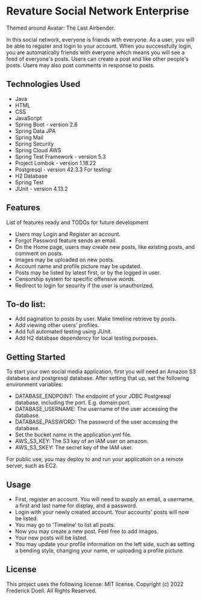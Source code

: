 # Revature Social Network Enterprise
Themed around Avatar: The Last Airbender.

In this social network, everyone is friends with everyone. As a user, you will be able to register and login to your account. When you successfully login, you are automatically friends with everyone which means you will see a feed of everyone's posts. Users can create a post and like other people's posts. Users may also post comments in response to posts.

## Technologies Used
* Java
* HTML
* CSS
* JavaScript
* Spring Boot - version 2.6
* Spring Data JPA
* Spring Mail
* Spring Security
* Spring Cloud AWS
* Spring Test Framework - version 5.3
* Project Lombok - version 1.18.22
* Postgresql - version 42.3.3
For testing:
* H2 Database
* Spring Test
* JUnit - version 4.13.2

## Features
List of features ready and TODOs for future development
* Users may Login and Register an account.
* Forgot Password feature sends an email.
* On the Home page, users may create new posts, like existing posts, and comment on posts.
* Images may be uploaded on new posts.
* Account name and profile picture may be updated.
* Posts may be listed by latest first, or by the logged in user.
* Censorship system for specific offensive words.
* Redirect to login for security if the user is unauthorized.

## To-do list:
* Add pagination to posts by user. Make timeline retrieve by posts.
* Add viewing other users' profiles.
* Add full automated testing using JUnit.
* Add H2 database dependency for local testing purposes.

## Getting Started
To start your own social media application, first you will need an Amazon S3 database and postgresql database.
After setting that up, set the following environment variables:
* DATABASE_ENDPOINT: The endpoint of your JDBC Postgresql database, including the port. E.g. domain:port.
* DATABASE_USERNAME: The username of the user accessing the database.
* DATABASE_PASSWORD: The password of the user accessing the database.
* Set the bucket name in the application.yml file.
* AWS_S3_KEY: The S3 key of an IAM user on amazon.
* AWS_S3_SKEY: The secret key of the IAM user.

For public use, you may deploy to and run your application on a remote server, such as EC2.

## Usage
* First, register an account. You will need to supply an email, a username, a first and last name for display, and a password.
* Login with your newly created account. Your accounts' posts will now be listed.
* You may go to 'Timeline' to list all posts.
* Now you may create a new post. Feel free to add images.
* Your new posts will be listed.
* You may update your profile information on the left side, such as setting a bending style, changing your name, or uploading a profile picture.

## License
This project uses the following license: MIT license.
Copyright (c) 2022 Frederick Doell. All Rights Reserved.
